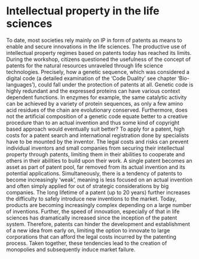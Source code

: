 # Intellectual property in the life sciences
To date, most societies rely mainly on IP in form of patents as means to enable and secure innovations in the life sciences. The productive use of intellectual property regimes based on patents today has reached its limits. During the workshop, citizens questioned the usefulness of the concept of patents for the natural resources unraveled through life science technologies. Precisely, how a genetic sequence, which was considered a digital code (a detailed examination of the ‘Code Duality’ see chapter ‘Bio-languages’), could fall under the protection of patents at all. Genetic code is highly redundant and the expressed proteins can have various context dependent functions. In enzymes for example, the same catalytic activity can be achieved by a variety of protein sequences, as only a few amino acid residues of the chain are evolutionary conserved. Furthermore, does not the artificial composition of a genetic code equate better to a creative procedure than to an actual invention and thus some kind of copyright based approach would eventually suit better? To apply for a patent, high costs for a patent search and international registration done by specialists have to be mounted by the inventor. The legal costs and risks can prevent individual inventors and small companies from securing their intellectual property through patents, limiting them in their abilities to cooperate and others in their abilities to build upon their work. A single patent becomes an asset as part of patent pool, far removed from its actual invention and its potential applications. Simultaneously, there is a tendency of patents to become increasingly ‘weak’, meaning is less focused on an actual invention and often simply applied for out of strategic considerations by big companies. The long lifetime of a patent (up to 20 years) further increases the difficulty to safely introduce new inventions to the market. Today, products are becoming increasingly complex depending on a large number of inventions. Further, the speed of innovation, especially of that in life sciences has dramatically increased since the inception of the patent system. Therefore, patents can hinder the development and establishment of a new idea from early on, limiting the option to innovate to large corporations that can afford the legal costs incurred by the patenting process. Taken together, these tendencies lead to the creation of monopolies and subsequently induce market failure.
